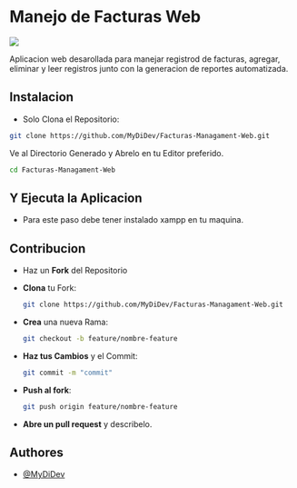 # Manejo de Facturas Web
[![](https://img.shields.io/badge/Version-1.0-green)]()


Aplicacion web desarollada para manejar registrod de facturas, agregar, eliminar y leer registros junto con la generacion de reportes automatizada.

## Instalacion

- Solo Clona el Repositorio:

```bash
git clone https://github.com/MyDiDev/Facturas-Managament-Web.git
```

Ve al Directorio Generado y Abrelo en tu Editor preferido.

```bash
cd Facturas-Managament-Web
```

## Y Ejecuta la Aplicacion

- Para este paso debe tener instalado xampp en tu maquina.


## Contribucion

- Haz un **Fork** del Repositorio 

- **Clona** tu Fork:
    ```bash 
    git clone https://github.com/MyDiDev/Facturas-Managament-Web.git
    ```
- **Crea** una nueva Rama:
    ```bash
    git checkout -b feature/nombre-feature
    ```
- **Haz tus Cambios** y el Commit:
    ```bash
    git commit -m "commit"
    ```
- **Push al fork**:
    ```bash
    git push origin feature/nombre-feature
    ```
- **Abre un pull request** y describelo.

## Authores

- [@MyDiDev](https://www.github.com/MyDiDev)
